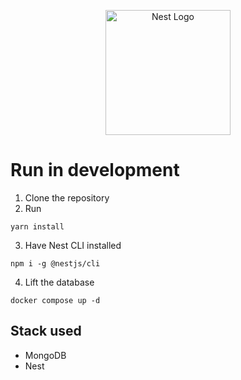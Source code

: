 <p align="center">
  <a href="http://nestjs.com/" target="blank"><img src="https://nestjs.com/img/logo-small.svg" width="200" alt="Nest Logo" /></a>
</p>

# Run in development

1. Clone the repository
2. Run
```
yarn install
```
3. Have Nest CLI installed
```
npm i -g @nestjs/cli
```

4. Lift the database
```
docker compose up -d
```


## Stack used
* MongoDB
* Nest
